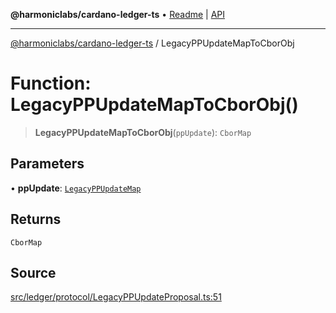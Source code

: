 **@harmoniclabs/cardano-ledger-ts** • [Readme](../Introduction) \| [API](../globals)

***

[@harmoniclabs/cardano-ledger-ts](../Introduction) / LegacyPPUpdateMapToCborObj

# Function: LegacyPPUpdateMapToCborObj()

> **LegacyPPUpdateMapToCborObj**(`ppUpdate`): `CborMap`

## Parameters

• **ppUpdate**: [`LegacyPPUpdateMap`](../type-aliases/LegacyPPUpdateMap)

## Returns

`CborMap`

## Source

[src/ledger/protocol/LegacyPPUpdateProposal.ts:51](https://github.com/HarmonicLabs/cardano-ledger-ts/blob/d1659b0/src/ledger/protocol/LegacyPPUpdateProposal.ts#L51)
